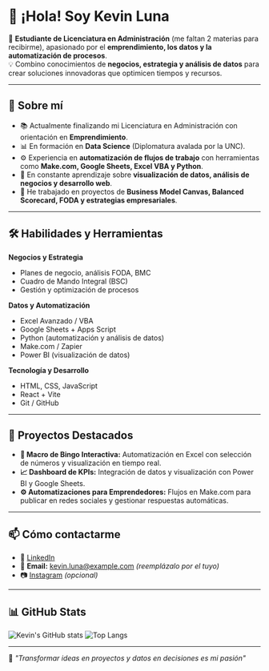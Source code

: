 # 👋 ¡Hola! Soy Kevin Luna

🎯 **Estudiante de Licenciatura en Administración** (me faltan 2 materias para recibirme), apasionado por el **emprendimiento, los datos y la automatización de procesos**.  
💡 Combino conocimientos de **negocios, estrategia y análisis de datos** para crear soluciones innovadoras que optimicen tiempos y recursos.

---

## 🚀 Sobre mí
- 📚 Actualmente finalizando mi Licenciatura en Administración con orientación en **Emprendimiento**.
- 📊 En formación en **Data Science** (Diplomatura avalada por la UNC).
- ⚙️ Experiencia en **automatización de flujos de trabajo** con herramientas como **Make.com, Google Sheets, Excel VBA y Python**.
- 🌱 En constante aprendizaje sobre **visualización de datos, análisis de negocios y desarrollo web**.
- 💼 He trabajado en proyectos de **Business Model Canvas, Balanced Scorecard, FODA y estrategias empresariales**.

---

## 🛠️ Habilidades y Herramientas
**Negocios y Estrategia**
- Planes de negocio, análisis FODA, BMC
- Cuadro de Mando Integral (BSC)
- Gestión y optimización de procesos

**Datos y Automatización**
- Excel Avanzado / VBA
- Google Sheets + Apps Script
- Python (automatización y análisis de datos)
- Make.com / Zapier
- Power BI (visualización de datos)

**Tecnología y Desarrollo**
- HTML, CSS, JavaScript
- React + Vite
- Git / GitHub

---

## 📂 Proyectos Destacados
- **🎲 Macro de Bingo Interactiva:** Automatización en Excel con selección de números y visualización en tiempo real.
- **📈 Dashboard de KPIs:** Integración de datos y visualización con Power BI y Google Sheets.
- **⚙️ Automatizaciones para Emprendedores:** Flujos en Make.com para publicar en redes sociales y gestionar respuestas automáticas.

---

## 📫 Cómo contactarme
- 💼 [LinkedIn](https://www.linkedin.com/in/kevinluna94)
- 📧 **Email:** kevin.luna@example.com *(reemplázalo por el tuyo)*
- 📷 [Instagram](https://www.instagram.com/tuusuario) *(opcional)*

---

## 📊 GitHub Stats
![Kevin's GitHub stats](https://github-readme-stats.vercel.app/api?username=kevinluna94&show_icons=true&theme=tokyonight)
![Top Langs](https://github-readme-stats.vercel.app/api/top-langs/?username=kevinluna94&layout=compact&theme=tokyonight)

---

💬 _"Transformar ideas en proyectos y datos en decisiones es mi pasión"_
